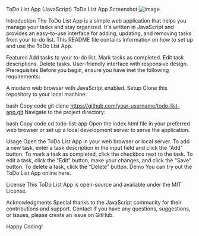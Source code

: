 
ToDo List App (JavaScript)
ToDo List App Screenshot
![image](https://github.com/Mayhem21/todolist/assets/78593310/95f311cc-598c-4795-a6d5-853586615dbd)


Introduction
The ToDo List App is a simple web application that helps you manage your tasks and stay organized. It's written in JavaScript and provides an easy-to-use interface for adding, updating, and removing tasks from your to-do list. This README file contains information on how to set up and use the ToDo List App.

Features
Add tasks to your to-do list.
Mark tasks as completed.
Edit task descriptions.
Delete tasks.
User-friendly interface with responsive design.
Prerequisites
Before you begin, ensure you have met the following requirements:

A modern web browser with JavaScript enabled.
Setup
Clone this repository to your local machine:

bash
Copy code
git clone https://github.com/your-username/todo-list-app.git
Navigate to the project directory:

bash
Copy code
cd todo-list-app
Open the index.html file in your preferred web browser or set up a local development server to serve the application.

Usage
Open the ToDo List App in your web browser or local server.
To add a new task, enter a task description in the input field and click the "Add" button.
To mark a task as completed, click the checkbox next to the task.
To edit a task, click the "Edit" button, make your changes, and click the "Save" button.
To delete a task, click the "Delete" button.
Demo
You can try out the ToDo List App online here.

License
This ToDo List App is open-source and available under the MIT License.

Acknowledgments
Special thanks to the JavaScript community for their contributions and support.
Contact
If you have any questions, suggestions, or issues, please create an issue on GitHub.

Happy Coding!
